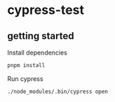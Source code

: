 # cypress-test

## getting started

Install dependencies

```bash
pnpm install
```

Run cypress

```bash
./node_modules/.bin/cypress open
```
